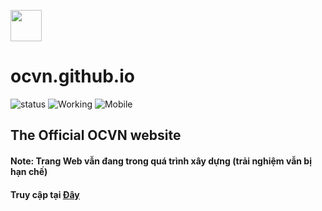 <p align="Left">
	<img src="https://user-images.githubusercontent.com/54585187/126868035-43c8b9e5-328d-4dd5-81ea-bd2e6734f754.png" width="50" />
</p>

# ocvn.github.io

![status](https://img.shields.io/badge/Status-Ready-success)
![Working](https://img.shields.io/badge/Running-Yes-success)
![Mobile](https://img.shields.io/badge/Mobile_Responsive-compatible-success)

## The Official OCVN website 

#### Note: Trang Web vẫn đang trong quá trình xây dựng (trải nghiệm vẫn bị hạn chế)

#### Truy cập tại [Đây](https://khaizer0.github.io/ocvn.github.io)
